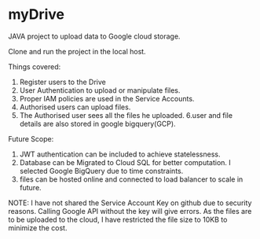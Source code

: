 # myDrive
JAVA project to upload data to Google cloud storage.

Clone and run the project in the local host. 

Things covered:

1. Register users to the Drive
2. User Authentication to upload or manipulate files.
3. Proper IAM policies are used in the Service Accounts.
4. Authorised users can upload files.
5. The Authorised user sees all the files he uploaded.
6.user and file details are also stored in google bigquery(GCP).

Future Scope:

1. JWT authentication can be included to achieve statelessness.
2. Database can be Migrated to Cloud SQL for better computation. I selected Google BigQuery due to time constraints.
3. files can be hosted online and connected to load balancer to scale in future.

NOTE: I have not shared the Service Account Key on github due to security reasons. Calling Google API without the key will give errors. As the files are to be uploaded to the cloud, I have restricted the file size to 10KB to minimize the cost.

